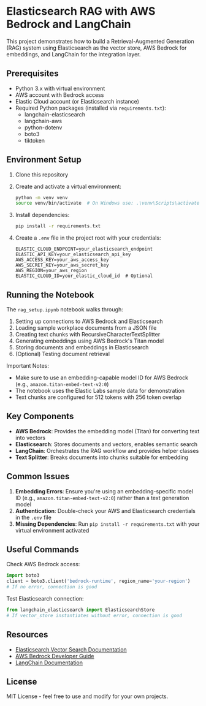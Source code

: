 # Elasticsearch RAG with AWS Bedrock and LangChain

This project demonstrates how to build a Retrieval-Augmented Generation (RAG) system using Elasticsearch as the vector store, AWS Bedrock for embeddings, and LangChain for the integration layer.

## Prerequisites

- Python 3.x with virtual environment
- AWS account with Bedrock access
- Elastic Cloud account (or Elasticsearch instance)
- Required Python packages (installed via `requirements.txt`):
  - langchain-elasticsearch
  - langchain-aws
  - python-dotenv
  - boto3
  - tiktoken

## Environment Setup

1. Clone this repository
2. Create and activate a virtual environment:

   ```bash
   python -m venv venv
   source venv/bin/activate  # On Windows use: .\venv\Scripts\activate
   ```

3. Install dependencies:

   ```bash
   pip install -r requirements.txt
   ```

4. Create a `.env` file in the project root with your credentials:

   ```env
   ELASTIC_CLOUD_ENDPOINT=your_elasticsearch_endpoint
   ELASTIC_API_KEY=your_elasticsearch_api_key
   AWS_ACCESS_KEY=your_aws_access_key
   AWS_SECRET_KEY=your_aws_secret_key
   AWS_REGION=your_aws_region
   ELASTIC_CLOUD_ID=your_elastic_cloud_id  # Optional
   ```

## Running the Notebook

The `rag_setup.ipynb` notebook walks through:

1. Setting up connections to AWS Bedrock and Elasticsearch
2. Loading sample workplace documents from a JSON file
3. Creating text chunks with RecursiveCharacterTextSplitter
4. Generating embeddings using AWS Bedrock's Titan model
5. Storing documents and embeddings in Elasticsearch
6. (Optional) Testing document retrieval

Important Notes:

- Make sure to use an embedding-capable model ID for AWS Bedrock (e.g., `amazon.titan-embed-text-v2:0`)
- The notebook uses the Elastic Labs sample data for demonstration
- Text chunks are configured for 512 tokens with 256 token overlap

## Key Components

- **AWS Bedrock**: Provides the embedding model (Titan) for converting text into vectors
- **Elasticsearch**: Stores documents and vectors, enables semantic search
- **LangChain**: Orchestrates the RAG workflow and provides helper classes
- **Text Splitter**: Breaks documents into chunks suitable for embedding

## Common Issues

1. **Embedding Errors**: Ensure you're using an embedding-specific model ID (e.g., `amazon.titan-embed-text-v2:0`) rather than a text generation model
2. **Authentication**: Double-check your AWS and Elasticsearch credentials in the `.env` file
3. **Missing Dependencies**: Run `pip install -r requirements.txt` with your virtual environment activated

## Useful Commands

Check AWS Bedrock access:

```python
import boto3
client = boto3.client('bedrock-runtime', region_name='your-region')
# If no error, connection is good
```

Test Elasticsearch connection:

```python
from langchain_elasticsearch import ElasticsearchStore
# If vector_store instantiates without error, connection is good
```

## Resources

- [Elasticsearch Vector Search Documentation](https://www.elastic.co/guide/en/elasticsearch/reference/current/vector-search.html)
- [AWS Bedrock Developer Guide](https://docs.aws.amazon.com/bedrock/)
- [LangChain Documentation](https://python.langchain.com/docs/get_started/introduction)

## License

MIT License - feel free to use and modify for your own projects.
